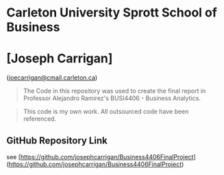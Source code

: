 # Carleton University Sprott School of Business
# [Joseph Carrigan]
(joecarrigan@cmail.carleton.ca)

> The Code in this repository was used to create the final 
report in Professor Alejandro Ramirez's BUSI4406 - Business Analytics.

> This code is my own work. All outsourced code have been referenced.


## GitHub Repository Link
see [https://github.com/josephcarrigan/Business4406FinalProject]
(https://github.com/josephcarrigan/Business4406FinalProject)


